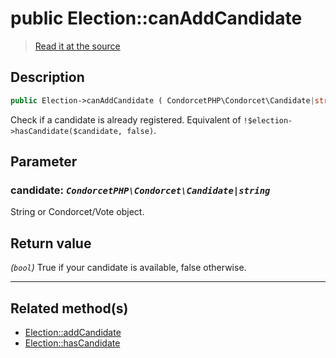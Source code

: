 # public Election::canAddCandidate

> [Read it at the source](https://github.com/julien-boudry/Condorcet/blob/master/src/ElectionProcess/CandidatesProcess.php#L176)

## Description    

```php
public Election->canAddCandidate ( CondorcetPHP\Condorcet\Candidate|string $candidate ): bool
```

Check if a candidate is already registered. Equivalent of `!$election->hasCandidate($candidate, false)`.

## Parameter

### **candidate:** *`CondorcetPHP\Condorcet\Candidate|string`*   
String or Condorcet/Vote object.    


## Return value   

*(`bool`)* True if your candidate is available, false otherwise.


---------------------------------------

## Related method(s)      

* [Election::addCandidate](/Docs/api-reference/Election%20Class/Election--addCandidate.md)    
* [Election::hasCandidate](/Docs/api-reference/Election%20Class/Election--hasCandidate.md)    
